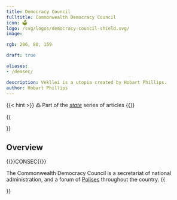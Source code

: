 ```yaml
---
title: Democracy Council
fulltitle: Commonwealth Democracy Council
icon: 🗳️
logo: /svg/logos/democracy-council-shield.svg/
image:

rgb: 206, 80, 159

draft: true

aliases:
- /demsec/

description: Vekllei is a utopia created by Hobart Phillips.
author: Hobart Phillips
---
```

{{< hint >}}
߷ Part of the *[state](/state/)* series of articles
{{</hint>}}

{{<section>}}
## Overview
{{<boxtag teal>}}CONSEC{{</boxtag>}}

The Commonwealth Democracy Council is a secretariat of national administration, and a forum of [Polises](/polis/) throughout the country.
{{</section>}}
